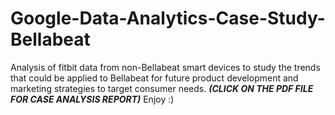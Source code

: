 # Google-Data-Analytics-Case-Study-Bellabeat
Analysis of fitbit data from non-Bellabeat smart devices to study the trends that could be applied to Bellabeat for future product development and marketing strategies to target consumer needs. ***(CLICK ON THE PDF FILE FOR CASE ANALYSIS REPORT)*** Enjoy :)

